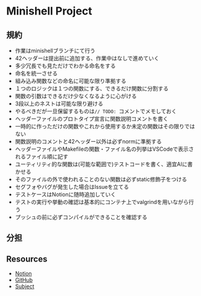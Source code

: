 # Minishell Project

## 規約
- 作業はminishellブランチにて行う
- 42ヘッダーは提出前に追加する、作業中はなしで進めていく
- 多少冗長でも見ただけでわかる命名をする
- 命名を統一させる
- 組み込み関数などの命名に可能な限り準拠する
- １つのロジックは１つの関数にする、できるだけ関数に分割する
- 関数の引数はできるだけ少なくなるように心がける
- 3段以上のネストは可能な限り避ける
- やるべきだが一旦保留するものは`// TODO: `コメントでメモしておく
- ヘッダーファイルのプロトタイプ宣言に関数説明コメントを書く
- 一時的に作っただけの関数やこれから使用するか未定の関数はその限りではない
- 関数説明のコメントと42ヘッダー以外は必ずnormに準拠する
- ヘッダーファイルやMakefileの関数・ファイル名の列挙はVSCodeで表示されるファイル順に記す
- ユーティリティ的な関数は(可能な範囲で)テストコードを書く、適宜AIに書かせる
- そのファイルの外で使われることのない関数は必ずstatic修飾子をつける
- セグフォやバグが発生した場合はIssueを立てる
- テストケースはNotionに随時追加していく
- テストの実行や挙動の確認は基本的にコンテナ上でvalgrindを用いながら行う
- プッシュの前に必ずコンパイルができることを確認する

## 分担

## Resources
- [Notion](https://www.notion.so/minishell-1c52336237248047a0bcc96a31f474b0?pvs=4)
- [GitHub](https://github.com/J-Naish/Cursus/tree/main/rank03/minishell)
- [Subject](https://cdn.intra.42.fr/pdf/pdf/154116/en.subject.pdf)